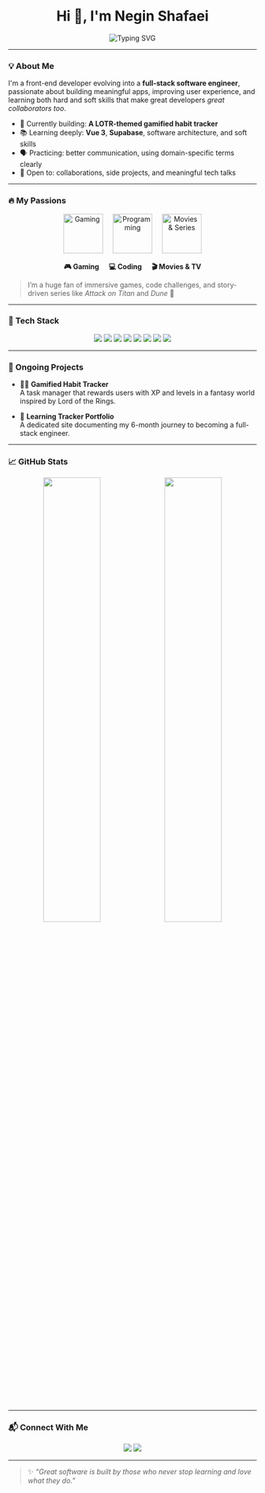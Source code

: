 <h1 align="center">Hi 👋, I'm Negin Shafaei</h1>

<p align="center">
  <img src="https://readme-typing-svg.demolab.com?font=Fira+Code&size=22&duration=2000&pause=1000&center=true&vCenter=true&width=450&lines=Aspiring+Full-Stack+Engineer;Vue+%26+React+Enthusiast;Building+Gamified+Apps+That+Matter" alt="Typing SVG" />
</p>

---

### 💡 About Me

I'm a front-end developer evolving into a **full-stack software engineer**, passionate about building meaningful apps, improving user experience, and learning both hard and soft skills that make great developers *great collaborators too*.

- 🔭 Currently building: **A LOTR-themed gamified habit tracker**
- 📚 Learning deeply: **Vue 3**, **Supabase**, software architecture, and soft skills
- 🗣️ Practicing: better communication, using domain-specific terms clearly
- 🤝 Open to: collaborations, side projects, and meaningful tech talks

---

### 🔥 My Passions

<p align="center">
  <img src="https://img.icons8.com/clouds/100/controller.png" width="80" alt="Gaming" />
  &nbsp;&nbsp;&nbsp;
  <img src="https://img.icons8.com/clouds/100/source-code.png" width="80" alt="Programming" />
  &nbsp;&nbsp;&nbsp;
  <img src="https://img.icons8.com/clouds/100/popcorn.png" width="80" alt="Movies & Series" />
</p>

<p align="center">
  <b>🎮 Gaming &nbsp;&nbsp;&nbsp;&nbsp; 💻 Coding &nbsp;&nbsp;&nbsp;&nbsp; 🎬 Movies & TV</b>
</p>

> I’m a huge fan of immersive games, code challenges, and story-driven series like *Attack on Titan* and *Dune* 🌌

---

### 🧰 Tech Stack

<p align="center">
  <img src="https://img.shields.io/badge/Vue.js-4FC08D?style=for-the-badge&logo=vue.js&logoColor=white" />
  <img src="https://img.shields.io/badge/React-61DAFB?style=for-the-badge&logo=react&logoColor=black" />
  <img src="https://img.shields.io/badge/Next.js-000000?style=for-the-badge&logo=nextdotjs" />
  <img src="https://img.shields.io/badge/TailwindCSS-38B2AC?style=for-the-badge&logo=tailwind-css" />
  <img src="https://img.shields.io/badge/JavaScript-F7DF1E?style=for-the-badge&logo=javascript&logoColor=black" />
  <img src="https://img.shields.io/badge/Python-3776AB?style=for-the-badge&logo=python&logoColor=white" />
  <img src="https://img.shields.io/badge/Supabase-3ECF8E?style=for-the-badge&logo=supabase&logoColor=black" />
  <img src="https://img.shields.io/badge/GitLab-FC6D26?style=for-the-badge&logo=gitlab&logoColor=white" />
</p>

---

### 🚀 Ongoing Projects

- 🧙‍♀️ **Gamified Habit Tracker**  
  A task manager that rewards users with XP and levels in a fantasy world inspired by Lord of the Rings.

- 🧭 **Learning Tracker Portfolio**  
  A dedicated site documenting my 6-month journey to becoming a full-stack engineer.

---

### 📈 GitHub Stats

<p align="center">
  <img src="https://github-readme-stats.vercel.app/api?username=hmphne&show_icons=true&theme=radical&hide_border=true&count_private=true" width="48%" />
  <img src="https://github-readme-streak-stats.herokuapp.com/?user=hmphne&theme=radical&hide_border=true" width="48%" />
</p>

---

### 📬 Connect With Me

<p align="center">
  <a href="mailto:3rdoperson@gmail.com"><img src="https://img.shields.io/badge/Email-D14836?style=for-the-badge&logo=gmail&logoColor=white"/></a>
  <a href="https://www.linkedin.com/in/negin-shafaei/"><img src="https://img.shields.io/badge/LinkedIn-0077B5?style=for-the-badge&logo=linkedin&logoColor=white"/></a>
</p>

---

> ✨ *“Great software is built by those who never stop learning and love what they do.”*
